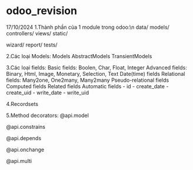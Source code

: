 # odoo_revision
17/10/2024
1.Thành phần của 1 module trong odoo:\n
data/
models/
controllers/
views/
static/

wizard/
report/
tests/ 

2.Các loại Models:
Models
AbstractModels
TransientModels

3.Các loại fields:
Basic fields: Boolen, Char, Float, Integer
Advanced fields: Binary, Html, Image, Monetary, Selection, Text
Date(time) fields
Relational fields: Many2one, One2many, Many2many
Pseudo-relational fields
Computed fields
Related fields
Automatic fields
	- id
	- create_date
	- create_uid
	- write_date
	- write_uid

4.Recordsets

5.Method decorators:
@api.model

@api.constrains

@api.depends

@api.onchange

@api.multi

